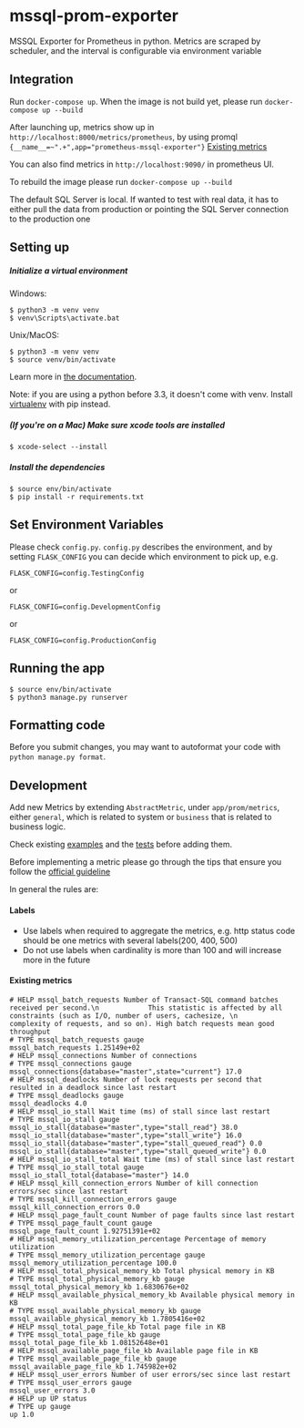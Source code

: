# mssql-prom-exporter
MSSQL Exporter for Prometheus in python. Metrics are scraped by scheduler, and the interval is configurable via environment variable


## Integration
Run `docker-compose up`. When the image is not build yet, please run `docker-compose up --build`

After launching up, metrics show up in `http://localhost:8000/metrics/prometheus`,
by using promql `{__name__=~".+",app="prometheus-mssql-exporter"}`
[Existing metrics](https://github.com/HungUnicorn/mssql-prom-exporter#existing-metrics)

You can also find metrics in `http://localhost:9090/` in prometheus UI.

To rebuild the image please run `docker-compose up --build`

The default SQL Server is local. If wanted to test with real data, it has to
either pull the data from production or pointing the SQL Server connection to the production one

## Setting up

##### Initialize a virtual environment

Windows:
```
$ python3 -m venv venv
$ venv\Scripts\activate.bat
```

Unix/MacOS:
```
$ python3 -m venv venv
$ source venv/bin/activate
```
Learn more in [the documentation](https://docs.python.org/3/library/venv.html#creating-virtual-environments).

Note: if you are using a python before 3.3, it doesn't come with venv. Install [virtualenv](https://docs.python-guide.org/dev/virtualenvs/#lower-level-virtualenv) with pip instead.

##### (If you're on a Mac) Make sure xcode tools are installed

```
$ xcode-select --install
```

##### Install the dependencies

```
$ source env/bin/activate
$ pip install -r requirements.txt
```

## Set Environment Variables

Please check `config.py`. `config.py` describes the environment, and
by setting `FLASK_CONFIG`  you can decide which environment to pick up, e.g.

`FLASK_CONFIG=config.TestingConfig`

or

`FLASK_CONFIG=config.DevelopmentConfig`

or

`FLASK_CONFIG=config.ProductionConfig`

## Running the app

```
$ source env/bin/activate
$ python3 manage.py runserver
```

## Formatting code

Before you submit changes, you may want to autoformat your code with `python manage.py format`.

## Development
Add new Metrics by extending `AbstractMetric`,
under `app/prom/metrics`, either `general`, which is related to system
or `business` that is related to business logic.

Check existing [examples](https://github.com/HungUnicorn/mssql-prom-exporter/tree/master/app/prom/metrics/general)
and the [tests](https://github.com/HungUnicorn/mssql-prom-exporter/tree/master/tests/prom/metrics/general) before adding them.

Before implementing a metric please go through the tips that ensure you
follow the [official guideline](https://prometheus.io/docs/practices/instrumentation/#things-to-watch-out-for)

In general the rules are:
#### Labels
- Use labels when required to aggregate the metrics, e.g. http status code should be one metrics with several labels(200, 400, 500)
- Do not use labels when cardinality is more than 100 and will increase more in the future

#### Existing metrics
```
# HELP mssql_batch_requests Number of Transact-SQL command batches received per second.\n            This statistic is affected by all constraints (such as I/O, number of users, cachesize, \n            complexity of requests, and so on). High batch requests mean good throughput
# TYPE mssql_batch_requests gauge
mssql_batch_requests 1.25149e+02
# HELP mssql_connections Number of connections
# TYPE mssql_connections gauge
mssql_connections{database="master",state="current"} 17.0
# HELP mssql_deadlocks Number of lock requests per second that resulted in a deadlock since last restart
# TYPE mssql_deadlocks gauge
mssql_deadlocks 4.0
# HELP mssql_io_stall Wait time (ms) of stall since last restart
# TYPE mssql_io_stall gauge
mssql_io_stall{database="master",type="stall_read"} 38.0
mssql_io_stall{database="master",type="stall_write"} 16.0
mssql_io_stall{database="master",type="stall_queued_read"} 0.0
mssql_io_stall{database="master",type="stall_queued_write"} 0.0
# HELP mssql_io_stall_total Wait time (ms) of stall since last restart
# TYPE mssql_io_stall_total gauge
mssql_io_stall_total{database="master"} 14.0
# HELP mssql_kill_connection_errors Number of kill connection errors/sec since last restart
# TYPE mssql_kill_connection_errors gauge
mssql_kill_connection_errors 0.0
# HELP mssql_page_fault_count Number of page faults since last restart
# TYPE mssql_page_fault_count gauge
mssql_page_fault_count 1.92751391e+02
# HELP mssql_memory_utilization_percentage Percentage of memory utilization
# TYPE mssql_memory_utilization_percentage gauge
mssql_memory_utilization_percentage 100.0
# HELP mssql_total_physical_memory_kb Total physical memory in KB
# TYPE mssql_total_physical_memory_kb gauge
mssql_total_physical_memory_kb 1.6830676e+02
# HELP mssql_available_physical_memory_kb Available physical memory in KB
# TYPE mssql_available_physical_memory_kb gauge
mssql_available_physical_memory_kb 1.7805416e+02
# HELP mssql_total_page_file_kb Total page file in KB
# TYPE mssql_total_page_file_kb gauge
mssql_total_page_file_kb 1.08152648e+01
# HELP mssql_available_page_file_kb Available page file in KB
# TYPE mssql_available_page_file_kb gauge
mssql_available_page_file_kb 1.745982e+02
# HELP mssql_user_errors Number of user errors/sec since last restart
# TYPE mssql_user_errors gauge
mssql_user_errors 3.0
# HELP up UP status
# TYPE up gauge
up 1.0
```
